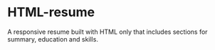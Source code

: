 # HTML-resume
A responsive resume built with HTML only that includes sections for summary, education and skills.
